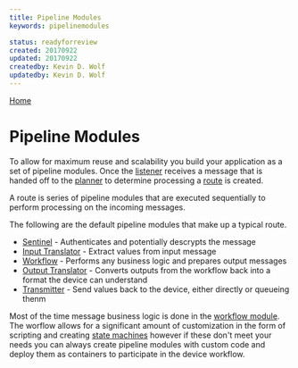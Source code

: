 ```yaml
---
title: Pipeline Modules
keywords: pipelinemodules

status: readyforreview
created: 20170922
updated: 20170922
createdby: Kevin D. Wolf
updatedby: Kevin D. Wolf
---
```

[Home](../Index.md) 

# Pipeline Modules

To allow for maximum reuse and scalability you build your application as a set of pipeline modules.  Once the [listener](Listener.md) 
receives a message that is handed off to the [planner](Planner.md) to determine processing a [route](../Routes/Route.md) is created.

A route is series of pipeline modules that are executed sequentially to perform processing on the incoming messages.

The following are the default pipeline modules that make up a typical route.

* [Sentinel](Sentinel.md) - Authenticates and potentially descrypts the message
* [Input Translator](InputTranslator.md) - Extract values from input message
* [Workflow](Workflow.md) - Performs any business logic and prepares output messages
* [Output Translator](OutputTranslator.md) - Converts outputs from the workflow back into a format the device can understand
* [Transmitter](Transmitter.md) - Send values back to the device, either directly or queueing thenm

Most of the time message business logic is done in the [workflow module](Workflow.md).  The worflow allows for a significant amount
of customization in the form of scripting and creating [state machines](../Workflows/StateMachines.md) however if these don't meet
your needs you can always create pipeline modules with custom code and deploy them as containers to participate in the device workflow.